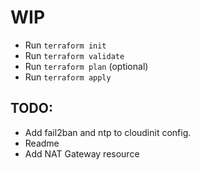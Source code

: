 # WIP

- Run `terraform init`
- Run `terraform validate`
- Run `terraform plan` (optional)
- Run `terraform apply`

## TODO:

- Add fail2ban and ntp to cloudinit config.
- Readme
- Add NAT Gateway resource